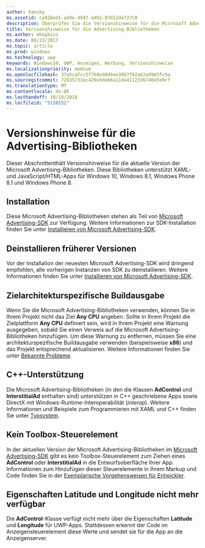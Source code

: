 ```yaml
---
author: Xansky
ms.assetid: ca92bed1-ad9e-4947-ad91-87d12de727c0
description: Überprüfen Sie die Versionshinweise für die Microsoft Advertising-Bibliotheken.
title: Versionshinweise für die Advertising-Bibliotheken
ms.author: mhopkins
ms.date: 08/23/2017
ms.topic: article
ms.prod: windows
ms.technology: uwp
keywords: Windows10, UWP, Anzeigen, Werbung, Versionshinweise
ms.localizationpriority: medium
ms.openlocfilehash: 37a5cafcc5f768e90d4ee3997f92a62a9903fc9a
ms.sourcegitcommit: 72835733ec429a5deb6a11da4112336746e5e9cf
ms.translationtype: MT
ms.contentlocale: de-DE
ms.lasthandoff: 10/19/2018
ms.locfileid: "5158152"
---
```

# <a name="release-notes-for-the-advertising-libraries"></a>Versionshinweise für die Advertising-Bibliotheken




Dieser Abschnittenthält Versionshinweise für die aktuelle Version der Microsoft Advertising-Bibliotheken. Diese Bibliotheken unterstützt XAML- und JavaScript/HTML-Apps für Windows 10, Windows 8.1, Windows Phone 8.1 und Windows Phone 8.

## <a name="installation"></a>Installation


Diese Microsoft Advertising-Bibliotheken stehen als Teil von [Microsoft Advertising-SDK](http://aka.ms/ads-sdk-uwp) zur Verfügung. Weitere Informationen zur SDK-Installation finden Sie unter [Installieren von Microsoft Advertising-SDK](install-the-microsoft-advertising-libraries.md).

## <a name="uninstall-previous-versions"></a>Deinstallieren früherer Versionen

Vor der Installation der neuesten Microsoft Advertising-SDK wird dringend empfohlen, alle vorherigen Instanzen von SDK zu deinstallieren. Weitere Informationen finden Sie unter [Installieren von Microsoft Advertising-SDK](install-the-microsoft-advertising-libraries.md).

## <a name="target-architecture-specific-build-outputs"></a>Zielarchitekturspezifische Buildausgabe

Wenn Sie die Microsoft Advertising-Bibliotheken verwenden, können Sie in Ihrem Projekt nicht das Ziel **Any CPU** angeben. Sollte in Ihrem Projekt die Zielplattform **Any CPU** definiert sein, wird in Ihrem Projekt eine Warnung ausgegeben, sobald Sie einen Verweis auf die Microsoft Advertising-Bibliotheken hinzufügen. Um diese Warnung zu entfernen, müssen Sie eine architekturspezifische Buildausgabe verwenden (beispielsweise **x86**) und das Projekt entsprechend aktualisieren. Weitere Informationen finden Sie unter [Bekannte Probleme](known-issues-for-the-advertising-libraries.md).

## <a name="c-support"></a>C++-Unterstützung

Die Microsoft Advertising-Bibliotheken (in den die Klassen **AdControl** und **InterstitialAd** enthalten sind) unterstützen in C++ geschriebene Apps sowie DirectX mit Windows-Runtime-Interoperabilität (*interop*). Weitere Informationen und Beispiele zum Programmieren mit XAML und C++ finden Sie unter [Typsystem](https://docs.microsoft.com/cpp/cppcx/type-system-c-cx).

## <a name="no-toolbox-control"></a>Kein Toolbox-Steuerelement

In der aktuellen Version der Microsoft Advertising-Bibliotheken im [Microsoft Advertising-SDK](http://aka.ms/ads-sdk-uwp) gibt es kein Toolbox-Steuerelement zum Ziehen eines **AdControl** oder **InterstitialAd** in die Entwurfsoberfläche Ihrer App. Informationen zum Hinzufügen dieser Steuerelemente in Ihrem Markup und Code finden Sie in der [Exemplarische Vorgehensweisen für Entwickler](developer-walkthroughs.md).

## <a name="latitude-and-longitude-properties-no-longer-available"></a>Eigenschaften Latitude und Longitude nicht mehr verfügbar

Die **AdControl**-Klasse verfügt nicht mehr über die Eigenschaften **Latitude** und **Longitude** für UWP-Apps. Stattdessen erkennt der Code im Anzeigensteuerelement diese Werte und sendet sie für die App an die Anzeigenserver.


 

 
